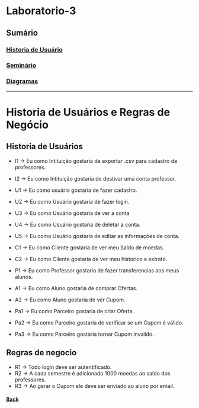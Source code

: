 # Laboratorio-3

## Sumário
### [Historia de Usuário](#historia-de-usuários-e-regras-de-negócio)
### [Seminário](./seminario/seminario.md/#seminário-net)
### [Diagramas](./docs/docs.md/#diagramas)
---

# Historia de Usuários e Regras de Negócio

## Historia de Usuários
- I1 -> Eu como Intituição gostaria de exportar .csv para cadastro de professores.
- I2 -> Eu como Intituição gostaria de destivar uma conta professor.

- U1 -> Eu como usuário gostaria de fazer cadastro.
- U2 -> Eu como Usuário gostaria de fazer login.
- U3 -> Eu como Usuário gostaria de ver a conta
- U4 -> Eu como Usuário gostaria de deletar a conta.
- U5 -> Eu como Usuário gostaria de editar as informações de conta.

- C1 -> Eu como Cliente gostaria de ver meu Saldo de moedas.
- C2 -> Eu como Cliente gostaria de ver meu historico e extrato.

- P1 -> Eu como Professor gostaria de fazer transferencias aos meus alunos.

- A1 -> Eu como Aluno gostaria de comprar Ofertas.
- A2 -> Eu como Aluno gostaria de ver Cupom.

- Pa1 -> Eu como Parceiro gostaria de criar Oferta.
- Pa2 -> Eu como Parceiro gostaria de verificar se um Cupom é válido.
- Pa3 -> Eu como Parceiro gostaria tornar Cupom invalido.

## Regras de negocio
- R1 -> Todo login deve ser autentificado.
- R2 -> A cada semestre é adicionado 1000 moedas ao saldo dos professores. 
- R3 -> Ao gerar o Cupom ele deve ser enviado ao aluno por email.

#### [Back](#sumário)